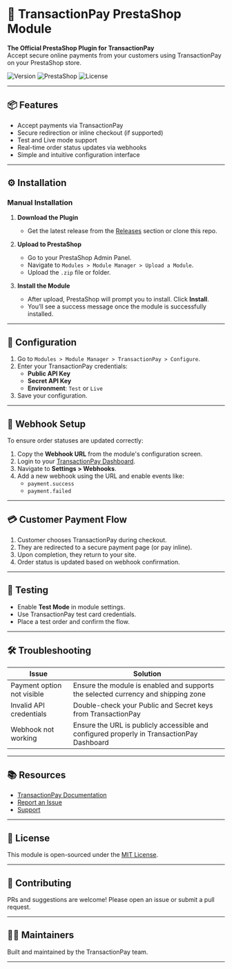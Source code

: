 # 🧾 TransactionPay PrestaShop Module

**The Official PrestaShop Plugin for TransactionPay**  
Accept secure online payments from your customers using TransactionPay on your PrestaShop store.

![Version](https://img.shields.io/badge/version-1.0.0-blue)
![PrestaShop](https://img.shields.io/badge/PrestaShop-1.7%2B-blue)
![License](https://img.shields.io/badge/license-MIT-green)

---

## 📦 Features

- Accept payments via TransactionPay
- Secure redirection or inline checkout (if supported)
- Test and Live mode support
- Real-time order status updates via webhooks
- Simple and intuitive configuration interface

---

## ⚙️ Installation

### Manual Installation

1. **Download the Plugin**
   - Get the latest release from the [Releases](#) section or clone this repo.

2. **Upload to PrestaShop**
   - Go to your PrestaShop Admin Panel.
   - Navigate to `Modules > Module Manager > Upload a Module`.
   - Upload the `.zip` file or folder.

3. **Install the Module**
   - After upload, PrestaShop will prompt you to install. Click **Install**.
   - You’ll see a success message once the module is successfully installed.

---

## 🔧 Configuration

1. Go to `Modules > Module Manager > TransactionPay > Configure`.
2. Enter your TransactionPay credentials:
   - **Public API Key**
   - **Secret API Key**
   - **Environment**: `Test` or `Live`
3. Save your configuration.

---

## 🔁 Webhook Setup

To ensure order statuses are updated correctly:

1. Copy the **Webhook URL** from the module's configuration screen.
2. Login to your [TransactionPay Dashboard](#).
3. Navigate to **Settings > Webhooks**.
4. Add a new webhook using the URL and enable events like:
   - `payment.success`
   - `payment.failed`

---

## 💳 Customer Payment Flow

1. Customer chooses TransactionPay during checkout.
2. They are redirected to a secure payment page (or pay inline).
3. Upon completion, they return to your site.
4. Order status is updated based on webhook confirmation.

---

## 🧪 Testing

- Enable **Test Mode** in module settings.
- Use TransactionPay test card credentials.
- Place a test order and confirm the flow.

---

## 🛠️ Troubleshooting

| Issue | Solution |
|-------|----------|
| Payment option not visible | Ensure the module is enabled and supports the selected currency and shipping zone |
| Invalid API credentials | Double-check your Public and Secret keys from TransactionPay |
| Webhook not working | Ensure the URL is publicly accessible and configured properly in TransactionPay Dashboard |

---

## 📚 Resources

- [TransactionPay Documentation](#)
- [Report an Issue](#)
- [Support](#)

---

## 📝 License

This module is open-sourced under the [MIT License](LICENSE).

---

## 🙌 Contributing

PRs and suggestions are welcome! Please open an issue or submit a pull request.

---

## 🧑‍💻 Maintainers

Built and maintained by the TransactionPay team.

---

